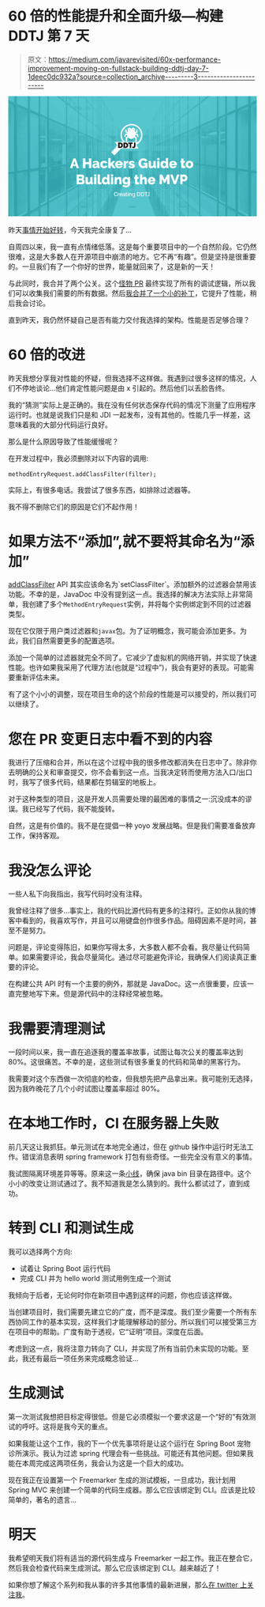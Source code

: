 # 60 倍的性能提升和全面升级—构建 DDTJ 第 7 天

> 原文：<https://medium.com/javarevisited/60x-performance-improvement-moving-on-fullstack-building-ddtj-day-7-1deec0dc932a?source=collection_archive---------3----------------------->

![](img/0d5812a8312ff4e73195512c4456060b.png)

昨天[事情开始好转](https://dev.to/codenameone/good-news-and-bad-news-pivot-and-turn-building-ddtj-day-6-1pl4)，今天我完全康复了…

自周四以来，我一直有点情绪低落。这是每个重要项目中的一个自然阶段。它仍然很难，这是大多数人在开源项目中崩溃的地方。它不再“有趣”。但是坚持是很重要的。一旦我们有了一个你好的世界，能量就回来了，这是新的一天！

与此同时，我合并了两个公关。这个[怪物 PR](https://github.com/ddtj/ddtj/pull/4) 最终实现了所有的调试逻辑，所以我们可以收集我们需要的所有数据。然后[我合并了一个小的补丁](https://github.com/ddtj/ddtj/pull/5)，它提升了性能，稍后我会讨论。

直到昨天，我仍然怀疑自己是否有能力交付我选择的架构。性能是否足够合理？

# 60 倍的改进

昨天我想分享我对性能的怀疑，但我选择不这样做。我遇到过很多这样的情况，人们不停地谈论…他们肯定性能问题是由 x 引起的。然后他们以丢脸告终。

我的“猜测”实际上是正确的。我在没有任何状态保存代码的情况下测量了应用程序运行时。也就是说我们只是和 JDI 一起发布，没有其他的。性能几乎一样差，这意味着我的大部分代码运行良好。

那么是什么原因导致了性能缓慢呢？

在开发过程中，我必须删除对以下内容的调用:

```
methodEntryRequest.addClassFilter(filter);
```

实际上，有很多电话。我尝试了很多东西，如排除过滤器等。

我不得不删除它们的原因是它们不起作用！

# 如果方法不“添加”,就不要将其命名为“添加”

[addClassFilter](https://docs.oracle.com/en/java/javase/11/docs/api/jdk.jdi/com/sun/jdi/request/MethodEntryRequest.html#addClassFilter(java.lang.String)) API 其实应该命名为`setClassFilter`。添加额外的过滤器会禁用该功能。不幸的是，JavaDoc 中没有提到这一点。我选择的解决方法实际上非常简单，我创建了多个`MethodEntryRequest`实例，并将每个实例绑定到不同的过滤器类型。

现在它仅限于用户类过滤器和`javax`包。为了证明概念，我可能会添加更多。为此，我们自然需要更多的配置选项。

添加一个简单的过滤器就完全不同了。它减少了虚拟机的网络开销，并实现了快速性能。也许如果我采用了代理方法(也就是“过程中”)，我会有更好的表现。可能需要重新评估未来。

有了这个小小的调整，现在项目生命的这个阶段的性能是可以接受的，所以我们可以继续了。

# 您在 PR 变更日志中看不到的内容

我进行了压缩和合并，所以在这个过程中我的很多修改都消失在日志中了。除非你去明确的公关和审查提交，你不会看到这一点。当我决定转而使用方法入口/出口时，我写了很多代码，结果都在剪辑室的地板上。

对于这种类型的项目，这是开发人员需要处理的最困难的事情之一:沉没成本的谬误。我已经写了代码，我不能旋转。

自然，这是有价值的。我不是在提倡一种 yoyo 发展战略。但是我们需要准备放弃工作，保持客观。

# 我没怎么评论

一些人私下向我指出，我写代码时没有注释。

我曾经注释了很多…事实上，我的代码比源代码有更多的注释行。正如你从我的博客中看到的，我喜欢写作，并且可以用键盘创作很多作品。阻碍因素不是时间，甚至不是努力。

问题是，评论变得陈旧，如果你写得太多，大多数人都不会看。我尽量让代码简单。如果需要评论，我会尽量简化。通过尽可能避免评论，我确保人们阅读真正重要的评论。

在构建公共 API 时有一个主要的例外，那就是 JavaDoc。这一点很重要，应该一直完整地写下来。但是源代码中的注释经常被忽略。

# 我需要清理测试

一段时间以来，我一直在追逐我的覆盖率故事，试图让每次公关的覆盖率达到 80%。这很痛苦。不幸的是，这些测试有很多重复的代码和简单的黑客行为。

我需要对这个东西做一次彻底的检查，但我想先把产品拿出来。我可能别无选择，因为我昨晚花了几个小时试图让覆盖率超过 80%。

# 在本地工作时，CI 在服务器上失败

前几天这让我抓狂。单元测试在本地完全通过，但在 github 操作中运行时无法工作。错误消息表明 spring framework 打包有些奇怪。一些完全没有意义的事情。

我试图隔离环境差异等等。原来这一条[小线](https://github.com/ddtj/ddtj/blob/3af940425721155557d0b9253fb5a0fded970f3a/.github/workflows/build.yml#L43)，确保 java bin 目录在路径中。这个小小的改变让测试通过了。我不知道我是怎么猜到的。我什么都试过了，直到成功。

# 转到 CLI 和测试生成

我可以选择两个方向:

*   试着让 Spring Boot 运行代码
*   完成 CLI 并为 hello world 测试用例生成一个测试

我倾向于后者，无论何时你在新项目中遇到这样的问题，你也应该这样做。

当创建项目时，我们需要先建立它的广度，而不是深度。我们至少需要一个所有东西协同工作的基本实现，这样我们才能理解移动的部分。所以我们可以接受第三方在项目中的帮助。广度有助于透视，它“证明”项目。深度在后面。

考虑到这一点，我将注意力转向了 CLI，并实现了所有当前仍未实现的功能。至此，我还有最后一项任务来完成概念验证…

# 生成测试

第一次测试我想把目标定得很低。但是它必须模拟一个要求这是一个“好的”有效测试的呼吁。这将是我今天的重点。

如果我能让这个工作，我的下一个优先事项将是让这个运行在 Spring Boot 宠物诊所演示。我认为过滤 spring 代理会有一些挑战。可能还有其他问题。但如果我能在本周完成这两项任务，我会认为这是一个巨大的成功。

现在我正在设置第一个 Freemarker 生成的测试模板，一旦成功，我计划用 Spring MVC 来创建一个简单的代码生成器。那么它应该绑定到 CLI。应该是比较简单的，著名的遗言…

# 明天

我希望明天我们将有适当的源代码生成与 Freemarker 一起工作。我正在整合它，然后我会检查代码来生成测试。那么它应该绑定到 CLI。越来越近了！

如果你想了解这个系列和我从事的许多其他事情的最新进展，那么[在 twitter 上关注我](https://twitter.com/debugagent)。